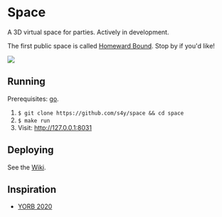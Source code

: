 # Space

A 3D virtual space for parties. Actively in development.

The first public space is called [Homeward Bound](https://homewardbound.theweeklyweekly.com/). Stop by if you'd like!

![](docs/example.jpg)

## Running

Prerequisites: [go](https://golang.org).

1. `$ git clone https://github.com/s4y/space && cd space`
2. `$ make run`
3. Visit: http://127.0.0.1:8031

## Deploying

See the [Wiki](https://github.com/s4y/space/wiki/Hosting-a-space).

## Inspiration

- [YORB 2020](https://yorb.itp.io/)


